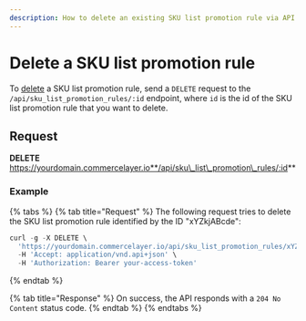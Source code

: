 ```yaml
---
description: How to delete an existing SKU list promotion rule via API
---
```


# Delete a SKU list promotion rule

To [delete](https://docs.commercelayer.io/developers/deleting-resources) a SKU list promotion rule, send a `DELETE` request to the `/api/sku_list_promotion_rules/:id` endpoint, where `id` is the id of the SKU list promotion rule that you want to delete.

## Request

**DELETE** https://yourdomain.commercelayer.io**/api/sku\_list\_promotion\_rules/:id**

### Example

{% tabs %}
{% tab title="Request" %}
The following request tries to delete the SKU list promotion rule identified by the ID "xYZkjABcde":

```javascript
curl -g -X DELETE \
  'https://yourdomain.commercelayer.io/api/sku_list_promotion_rules/xYZkjABcde' \
  -H 'Accept: application/vnd.api+json' \
  -H 'Authorization: Bearer your-access-token'
```
{% endtab %}

{% tab title="Response" %}
On success, the API responds with a `204 No Content` status code.
{% endtab %}
{% endtabs %}
